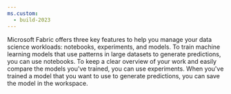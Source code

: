 ```yaml
---
ms.custom:
  - build-2023
---
```

Microsoft Fabric offers three key features to help you manage your data science workloads: notebooks, experiments, and models. To train machine learning models that use patterns in large datasets to generate predictions, you can use notebooks. To keep a clear overview of your work and easily compare the models you've trained, you can use experiments. When you've trained a model that you want to use to generate predictions, you can save the model in the workspace.
